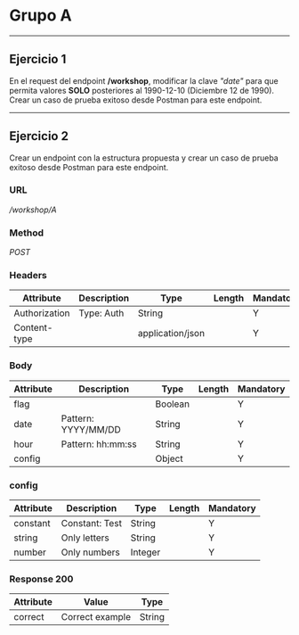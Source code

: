 # Grupo A

---

## Ejercicio 1
En el request del endpoint **/workshop**, modificar la clave *"date"* para que permita valores **SOLO** posteriores al 1990-12-10 (Diciembre 12 de 1990). Crear un caso de prueba exitoso desde Postman para este endpoint.

---

## Ejercicio 2
Crear un endpoint con la estructura propuesta y crear un caso de prueba exitoso desde Postman para este endpoint.

### URL
*/workshop/A*
### Method
*POST*
### Headers

| Attribute     | Description       | Type               | Length  | Mandatory |
|---------------|-------------------|--------------------|---------|-----------|
| Authorization | Type: Auth        | String             |         | Y         |
| Content-type  |                   | application/json   |         | Y         |

### Body

| Attribute | Description            | Type    | Length | Mandatory |
|-----------|------------------------|---------|--------|-----------|
| flag      |                        | Boolean |        | Y         |
| date      | Pattern: YYYY/MM/DD    | String  |        | Y         |
| hour      | Pattern: hh:mm:ss      | String  |        | Y         |
| config    |                        | Object  |        | Y         |

### config

| Attribute | Description    | Type    | Length | Mandatory |
|-----------|----------------|---------|--------|-----------|
| constant  | Constant: Test | String  |        | Y         |
| string    | Only letters   | String  |        | Y         |
| number    | Only numbers   | Integer |        | Y         |

### Response 200

| Attribute | Value                            | Type              |
|-----------|----------------------------------|-------------------|
| correct   | Correct example                  | String            |


